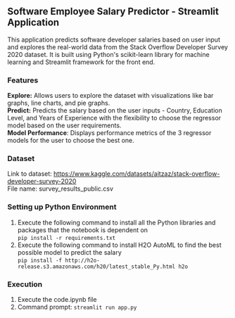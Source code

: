 ## Software Employee Salary Predictor - Streamlit Application
This application predicts software developer salaries based on user input and explores the real-world data from the Stack Overflow Developer Survey 2020 dataset. It is built using Python's scikit-learn library for machine learning and Streamlit framework for the front end.

### Features
**Explore:** Allows users to explore the dataset with visualizations like bar graphs, line charts, and pie graphs.\
**Predict:** Predicts the salary based on the user inputs - Country, Education Level, and Years of Experience with the flexibility to choose the regressor model based on the user requirements.\
**Model Performance**: Displays performance metrics of the 3 regressor models for the user to choose the best one.

### Dataset
Link to dataset: https://www.kaggle.com/datasets/aitzaz/stack-overflow-developer-survey-2020 \
File name: survey_results_public.csv

### Setting up Python Environment
1) Execute the following command to install all the Python libraries and packages that the notebook is dependent on\
 ```pip install -r requirements.txt```
2) Execute the following command to install H2O AutoML to find the best possible model to predict the salary\
 ```pip install -f http://h2o-release.s3.amazonaws.com/h20/latest_stable_Py.html h2o```

### Execution
1) Execute the code.ipynb file
2) Command prompt: ```streamlit run app.py```


